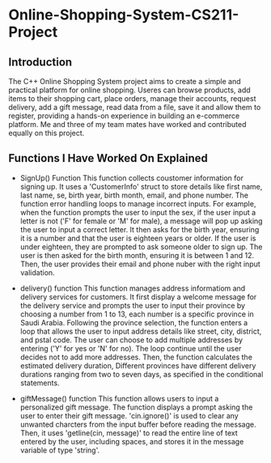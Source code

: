 # Online-Shopping-System-CS211-Project

<h2>Introduction</h2>

The C++ Online Shopping System project aims to create a simple and practical platform for online shopping. Useres can browse products, add items to their shopping cart, place orders, manage their accounts, request delivery, add a gift message, read data from a file, save it and allow them to register, providing a hands-on experience in building an e-commerce platform. Me and three of my team mates have worked and contributed equally on this project.

<h2> Functions I Have Worked On Explained </h2>

- SignUp() Function
  This function collects coustomer information for signing up. It uses a 'CustomerInfo' struct to store details like first name, last name, se, birth year, birth month, email, and phone number. The function error handling loops to manage incorrect inputs. For example, when the function prompts the user to input the sex, if the user input a letter is not ('F' for female or 'M' for male), a message will pop up asking the user to input a correct letter. It then asks for the birth year, ensuring it is a number and that the user is eighteen years or older. If the user is under eighteen, they are prompted to ask someone older to sign up. The user is then asked for the birth month, ensuring it is between 1 and 12. Then, the user provides their email and phone nuber with the right input validation.

- delivery() function
  This function manages address informatiom and delivery services for customers. It first display a welcome message for the delivery service and prompts the user to input their province by choosing a number from 1 to 13, each number is a specific province in Saudi Arabia. Following the province selection, the function enters a loop that allows the user to input address details like street, city, district, and pstal code. The user can choose to add multiple addresses by entering ('Y' for yes or 'N' for no). The loop continue until the user decides not to add more addresses. Then, the function calculates the estimated delivery duration, Different provinces have different delivery durations ranging from two to seven days, as specified in the conditional statements.

- giftMessage() function
  This function allows users to input a personalized gift message. The function displays a prompt asking the user to enter their gift message. 'cin.ignore()' is used to clear any unwanted charcters from the input buffer before reading the message. Then, it uses 'getline(cin, message)' to read the entire line of text entered by the user, including spaces, and stores it in the message variable of type 'string'.
